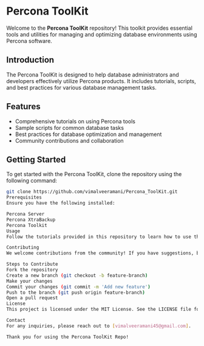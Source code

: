 
# Percona ToolKit

Welcome to the **Percona ToolKit** repository! This toolkit provides essential tools and utilities for managing and optimizing database environments using Percona software.

## Introduction

The Percona ToolKit is designed to help database administrators and developers effectively utilize Percona products. It includes tutorials, scripts, and best practices for various database management tasks.

## Features

- Comprehensive tutorials on using Percona tools
- Sample scripts for common database tasks
- Best practices for database optimization and management
- Community contributions and collaboration

## Getting Started

To get started with the Percona ToolKit, clone the repository using the following command:

```bash
git clone https://github.com/vimalveeramani/Percona_ToolKit.git
Prerequisites
Ensure you have the following installed:

Percona Server
Percona XtraBackup
Percona Toolkit
Usage
Follow the tutorials provided in this repository to learn how to use the various tools and scripts included in the toolkit.

Contributing
We welcome contributions from the community! If you have suggestions, bug reports, or would like to contribute code, please open an issue or submit a pull request.

Steps to Contribute
Fork the repository
Create a new branch (git checkout -b feature-branch)
Make your changes
Commit your changes (git commit -m 'Add new feature')
Push to the branch (git push origin feature-branch)
Open a pull request
License
This project is licensed under the MIT License. See the LICENSE file for details.

Contact
For any inquiries, please reach out to [vimalveeramani45@gmail.com].

Thank you for using the Percona ToolKit Repo!


